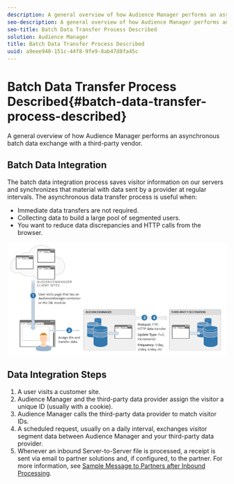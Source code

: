 ```yaml
---
description: A general overview of how Audience Manager performs an asynchronous batch data exchange with a third-party vendor.
seo-description: A general overview of how Audience Manager performs an asynchronous batch data exchange with a third-party vendor.
seo-title: Batch Data Transfer Process Described
solution: Audience Manager
title: Batch Data Transfer Process Described
uuid: a9eee940-151c-44f8-9fe9-8ab47d8fa45c
---
```


# Batch Data Transfer Process Described{#batch-data-transfer-process-described}

A general overview of how Audience Manager performs an asynchronous batch data exchange with a third-party vendor.

## Batch Data Integration

<!-- 

c_async.xml

 -->

The batch data integration process saves visitor information on our servers and synchronizes that material with data sent by a provider at regular intervals. The asynchronous data transfer process is useful when:

* Immediate data transfers are not required. 
* Collecting data to build a large pool of segmented users. 
* You want to reduce data discrepancies and HTTP calls from the browser.

![](assets/s2s_70.png)

## Data Integration Steps

1. A user visits a customer site. 
1. Audience Manager and the third-party data provider assign the visitor a unique ID (usually with a cookie). 
1. Audience Manager calls the third-party data provider to match visitor IDs. 
1. A scheduled request, usually on a daily interval, exchanges visitor segment data between Audience Manager and your third-party data provider. 
1. Whenever an inbound Server-to-Server file is processed, a receipt is sent via email to partner solutions and, if configured, to the partner. For more information, see [Sample Message to Partners after Inbound Processing](../../../c-integration/sending-audience-data/batch-data-transfer-explained/inbound-receipt-message.md#reference_DA48118E592740A7AAD36814FF7B221C).

